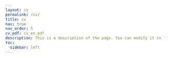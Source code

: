 ```yaml
---
layout: cv
permalink: /cv/
title: cv
nav: true
nav_order: 5
cv_pdf: cv_en.pdf
description: This is a description of the page. You can modify it in '_pages/cv.md'. You can also change or remove the top pdf download button.
toc:
  sidebar: left
---
```


